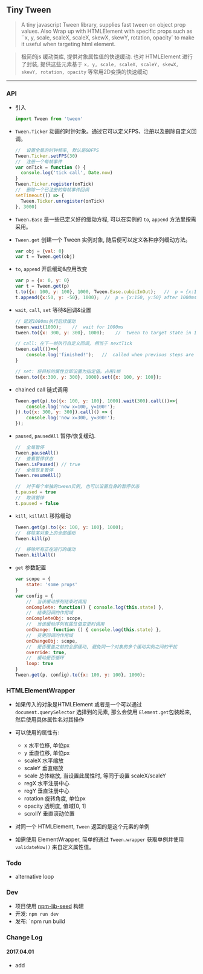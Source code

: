 ## Tiny Tween
> A tiny javascript Tween library, supplies fast tween on object prop values.
Also Wrap up with HTMLElement with specific props such as ``x, y, scale, scaleX, scaleX, skewX, skewY, rotation, opacity` to make it useful when targeting html element.

> 极简的js 缓动类库, 提供对象属性值的快速缓动.
也对 HTMLElement 进行了封装, 提供这些元素基于 `x, y, scale, scaleX, scaleY, skewX, skewY, rotation, opacity` 等常用2D变换的快速缓动

---

### API

- 引入

    ```javascript
    import Tween from 'tween'
    ```

- ```Tween.Ticker``` 动画的时钟对象。通过它可以定义FPS、注册以及删除自定义回调。

    ```javascript
    //  设置全局的时钟频率, 默认是60FPS
    Tween.Ticker.setFPS(30)
    //  注册一个每帧事件
    var onTick = function () {
      console.log('tick call', Date.now)
    }
    Tween.Ticker.register(onTick)
    //  删除一个已注册的每帧事件回调
    setTimeout(() => {
      Tween.Ticker.unregister(onTick)
    }, 3000)
    ```

- ```Tween.Ease``` 是一些已定义好的缓动方程, 可以在实例的 `to`, `append` 方法里按需采用。

- ```Tween.get``` 创建一个 Tween 实例对象, 随后便可以定义各种序列缓动方法。

    ```javascript
    var obj = {val: 0}
    var t = Tween.get(obj)
    ```

- ```to```, ```append``` 开启缓动&应用改变

    ```javascript
    var p = {x: 0, y: 0}
    var t = Tween.get(p)
    t.to({x: 100, y: 100}, 1000, Tween.Ease.cubicInOut);   //  p = {x:100, y:100} after 1000ms
    t.append({x:50, y: -50}, 1000);  //  p = {x:150, y:50} after 1000ms
    ```

- ```wait```, ```call```, ```set``` 等待&回调&设置

    ```javascript
    // 延迟1000ms执行后续缓动
    tween.wait(1000);    //  wait for 1000ms
    tween.to({x: 300, y: 300}, 1000);    //  tween to target state in 1000ms

    // call: 在下一帧执行自定义回调, 相当于 nextTick
    tween.call(()=>{
        console.log('finished!');   //  called when previous steps are done
    }

    // set: 将目标的属性立即设置为指定值。占用1帧
    tween.to({x:300, y: 300}, 1000).set({x: 100, y: 100});
    ```

- chained call 链式调用

    ```javascript
    Tween.get(p).to({x: 100, y: 100}, 1000).wait(300).call(()=>{
        console.log('now x=100, y=100!');
    }).to({x: 300, y: 300}).call(() => {
        console.log('now x=300, y=300!');
    });
    ```

- ```paused```, ```pausedAll``` 暂停/恢复缓动.

    ```javascript
    //  全局暂停
    Tween.pauseAll()
    //  查看暂停状态
    Tween.isPaused() // true
    //  全局恢复暂停
    Tween.resumeAll()

    //  对于每个单独的tween实例, 也可以设置自身的暂停状态
    t.paused = true
    //  取消暂停
    t.paused = false
    ```

- ```kill```, ```killAll``` 移除缓动

    ```javascript
    Tween.get(p).to({x: 100, y: 100}, 1000);
    //  移除某对象上的全部缓动
    Tween.kill(p)

    //  移除所有正在进行的缓动
    Tween.killAll()
    ```

- ```get``` 参数配置

    ```javascript
    var scope = {
        state: 'some props'
    }
    var config = {
        //  当该缓动序列结束时调用
        onComplete: function() { console.log(this.state) },
        //  结束回调的作用域
        onCompleteObj: scope,
        //  当该缓动序列有属性值变更时调用
        onChange: function () { console.log(this.state) },
        //  变更回调的作用域
        onChangeObj: scope,
        //  是否覆盖之前的全部缓动, 避免同一个对象的多个缓动实例之间的干扰
        override: true,
        //  缓动是否循环
        loop: true
    }
    Tween.get(p, config).to({x: 100, y: 100}, 1000);
    ```

### HTMLElementWrapper

- 如果传入的对象是HTMLElement 或者是一个可以通过 ```document.querySelector``` 选择到的元素, 那么会使用 ```Element.get```包装起来, 然后使用具体属性名对其操作

- 可以使用的属性有:

    -  x 水平位移, 单位px
    -  y 垂直位移, 单位px
    -  scaleX 水平缩放
    -  scaleY 垂直缩放
    -  scale  总体缩放, 当设置此属性时, 等同于设置 scaleX/scaleY
    -  regX 水平注册中心
    -  regY 垂直注册中心
    -  rotation 旋转角度, 单位px
    -  opacity  透明度, 值域[0, 1]
    -  scrollY  垂直滚动位置

- 对同一个 HTMLElement, ```Tween``` 返回的是这个元素的单例

- 如需使用 ElementWrapper, 简单的通过 ```Tween.wrapper``` 获取单例并使用 ```validateNow()``` 来自定义属性值。

### Todo

- alternative loop

### Dev

- 项目使用 [npm-lib-seed](https://github.com/4f2e/npm-lib-seed) 构建
- 开发: `npm run dev`
- 发布: `npm run build


### Change Log

#### 2017.04.01

- add

